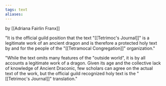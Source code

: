 ```yaml
---
tags: text
aliases:
---
```

by [[Adriana Fairlin Franx]]

"It is the official guild position that the text "[[Tetrimoc's Journal]]" is a legitimate work of an ancient dragon and is therefore a protected holy text by and for the people of the "[[Tetramocal Congregation]]" organization."

"While the text omits many features of the "outside world", it is by all accounts a legitimate work of a dragon. Given its age and the collective lack of knowledge of Ancient Draconic, few scholars can agree on the actual text of the work, but the official guild recognized holy text is the "[[Tetrimoc's Journal]]" translation."